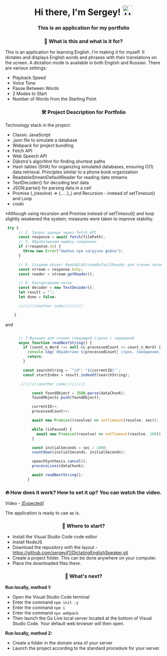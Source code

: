 <h1 align="center">Hi there, I'm Sergey!
            <img src="https://github.com/blackcater/blackcater/raw/main/images/Hi.gif" height="32" alt="Hi" />
        </h1>
<h3 align="center">This is an application for my portfolio</h3> 
          <h3 align="center">👀 What is this and what is it for?</h3>
        <p>This is an application for learning English. I'm making it for myself. It dictates and displays English words
            and phrases with their translations on the screen. A dictation mode is available in both English and
            Russian. There are various settings:</p>
        <ul>
            <li><span class="highlight">Playback Speed</span></li>
            <li><span class="highlight">Voice Tone</span></li>
            <li><span class="highlight">Pause Between Words</span></li>
            <li><span class="highlight">2 Modes to Start</span></li>
            <li><span class="highlight">Number of Words from the Starting Point</span></li>
        </ul>
<h3 align="center">🛠 Project Description for Portfolio</h3>
<p>Technology stack in the project:</p>
<ul>
    <li>Classic JavaScript</li>
    <li>.json file to simulate a database</li>
    <li>Webpack for project bundling</li>
    <li>Fetch API</li>
    <li>Web Speech API</li>
    <li>Dijkstra's algorithm for finding shortest paths</li>
    <li>Hash tables (SHA) for organizing simulated databases, ensuring O(1) data retrieval. Principles similar to a phone book organization</li>
    <li>ReadableStreamDefaultReader for reading data streams</li>
    <li>TextDecoder() for decoding text data</li>
    <li>JSON.parse() for parsing data in a cell</li>
    <li>Promise (_(resolve) => {.....}_) and Recursion - instead of setTimeout() and Loop</li>
    <li>cooki</li>
</ul>
<p>*Although using recursion and Promise instead of setTimeout() and loop slightly weakened the system, measures were taken to improve stability.</p>


```JavaScript
 try {
      // 2. Запрос данных через fetch API
      const response = await fetch(filePath);
      // 3. Обрабатываем ошибку соединени
      if (!response.ok) {
        throw new Error("Ошибка при загрузке файла");
      }

      // 5. Создаем объект ReadableStreamDefaultReader для чтения потока
      const stream = response.body;
      const reader = stream.getReader();

      // 6. Распарсиваем поток
      const decoder = new TextDecoder();
      let result = "";
      let done = false;

      ////////another code/////////

    }

```

and

```JavaScript

      // 7.Функция для чтения следующей строки с задержкой
      async function readNextString() {
        if (count_n_Word !== null && processedCount >= count_n_Word) {
          console.log(`Обработано ${processedCount} строк. Завершение.`);
          return;
        }

        const searchString = `"id": "${currentID}"`;
        const startIndex = result.indexOf(searchString);

       ////////another code/////////

            const foundObject = JSON.parse(dataChunk);
            foundObjects.push(foundObject);

            currentID++;
            processedCount++;

            await new Promise((resolve) => setTimeout(resolve, sec));

            while (isPaused) {
              await new Promise((resolve) => setTimeout(resolve, 100));
            }

            const initialSeconds = sec / 1000;
            countdown(initialSeconds, initialSeconds);

            speechSynthesis.cancel();
            processLines(dataChunk);

            await readNextString();
          }

```

<h3 align="center">🔥 How does it work? How to set it up? You can watch the video.</h3>
        <p>Video - <a href="#" class="link">[Expected]</a></p>
        <p>The application is ready to use as is.</p>
        <h3 align="center">👀 Where to start?</h3>
        <ul>
            <li>Install the Visual Studio Code code editor</li>
            <li>Install NodeJS</li>
            <li>Download the repository with the layout - <a
                    href="https://github.com/sergeyif1/DictatingEnglishSpeaker.git"
                    class="link">https://github.com/sergeyif1/DictatingEnglishSpeaker.git</a></li>
            <li>Create a project folder. This can be done anywhere on your computer.</li>
            <li>Place the downloaded files there.</li>
        </ul>
<h3 align="center">👀 What's next?</h3>
        <p><strong>Run locally, method 1:</strong></p>
        <ul>
            <li>Open the Visual Studio Code terminal</li>
            <li>Enter the command <code>npm init -y</code></li>
            <li>Enter the command <code>npm i</code></li>
            <li>Enter the command <code>npx webpack</code></li>
            <li>Then launch the Go Live local server located at the bottom of Visual Studio Code. Your default web
                browser will then open.</li>
        </ul>
<p><strong>Run locally, method 2:</strong></p>
        <ul>
            <li>Create a folder in the domain area of your server</li>
            <li>Launch the project according to the standard procedure for your server.</li>
        </ul>
        
